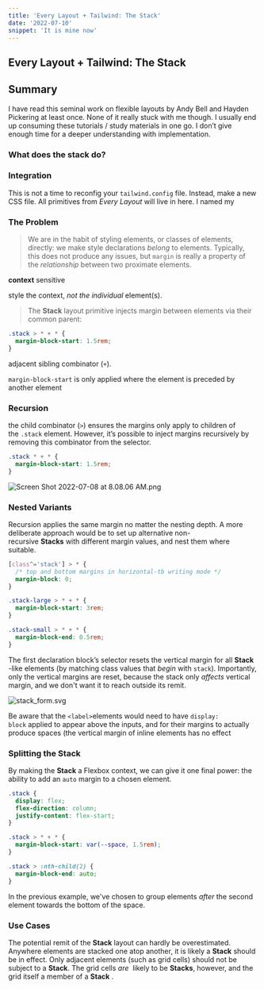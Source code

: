 ```yaml
---
title: 'Every Layout + Tailwind: The Stack'
date: '2022-07-10'
snippet: 'It is mine now'
---
```


## Every Layout + Tailwind: The Stack

## Summary

I have read this seminal work on flexible layouts by Andy Bell and Hayden Pickering at least once. None of it really stuck with me though. I usually end up consuming these tutorials / study materials in one go. I don’t give enough time for a deeper understanding with implementation.

### What does the stack do?

### Integration

This is not a time to reconfig your `tailwind.config` file. Instead, make a new CSS file. All primitives from *Every Layout* will live in here. I named my

### The Problem

> We are in the habit of styling elements, or classes of elements, directly: we make style declarations *belong* to elements. Typically, this does not produce any issues, but `margin` is really a property of the *relationship* between two proximate elements.
>

**context** sensitive

style the context, *not the individual* element(s).

> The **Stack** layout primitive injects margin between elements via their common parent:
>

```css
.stack > * + * {
  margin-block-start: 1.5rem;
}
```

adjacent sibling combinator (`+`).

`margin-block-start` is only applied where the element is preceded by another element

### Recursion

the child combinator (`>`) ensures the margins only apply to children of the `.stack` element. However, it’s possible to inject margins recursively by removing this combinator from the selector.

```css
.stack * + * {
  margin-block-start: 1.5rem;
}
```

![Screen Shot 2022-07-08 at 8.08.06 AM.png](Every%20Layout%20The%20Stack%20f80f0842aa6545ee97ec3e1b4f7e5208/Screen_Shot_2022-07-08_at_8.08.06_AM.png)

### Nested Variants

Recursion applies the same margin no matter the nesting depth. A more deliberate approach would be to set up alternative non-recursive **Stacks** with different margin values, and nest them where suitable.

```css
[class^='stack'] > * {
  /* top and bottom margins in horizontal-tb writing mode */
  margin-block: 0;
}

.stack-large > * + * {
  margin-block-start: 3rem;
}

.stack-small > * + * {
  margin-block-end: 0.5rem;
}
```

The first declaration block’s selector resets the vertical margin for all **Stack**
-like elements (by matching class values that *begin* with `stack`). Importantly, only the vertical margins are reset, because the stack only *affects* vertical margin, and we don't want it to reach outside its remit.

![stack_form.svg](Every%20Layout%20The%20Stack%20f80f0842aa6545ee97ec3e1b4f7e5208/stack_form.svg)

Be aware that the `<label>`elements would need to have `display: block` applied to appear above the inputs, and for their margins to actually produce spaces (the vertical margin of inline elements has no effect

### Splitting the Stack

By making the **Stack** a Flexbox context, we can give it one final power: the ability to add an `auto` margin to a chosen element.

```css
.stack {
  display: flex;
  flex-direction: column;
  justify-content: flex-start;
}

.stack > * + * {
  margin-block-start: var(--space, 1.5rem);
}

.stack > :nth-child(2) {
  margin-block-end: auto;
}
```

In the previous example, we've chosen to group elements *after* the second element towards the bottom of the space.

### Use Cases

The potential remit of the **Stack** layout can hardly be overestimated. Anywhere elements are stacked one atop another, it is likely a **Stack** should be in effect. Only adjacent elements (such as grid cells) should not be subject to a **Stack**. The grid cells *are*
 likely to be **Stacks**, however, and the grid itself a member of a **Stack**
.
